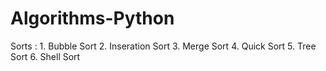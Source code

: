 # Algorithms-Python
 
Sorts :
    1. Bubble Sort
    2. Inseration Sort
    3. Merge Sort
    4. Quick Sort
    5. Tree Sort
    6. Shell Sort